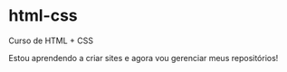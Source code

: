 # html-css
 Curso de HTML + CSS

Estou aprendendo a criar sites e agora vou gerenciar meus repositórios!